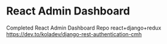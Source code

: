 # React Admin Dashboard

Completed React Admin Dashboard Repo
react+django+redux
https://dev.to/koladev/django-rest-authentication-cmh

